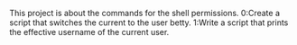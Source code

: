 This project is about the commands for the shell permissions.
0:Create a script that switches the current to the user betty.
1:Write a script that prints the effective username of the current user.
